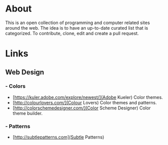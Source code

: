 # About

This is an open collection of programming and computer related sites around the web.  The idea is to have an up-to-date curated list that is categorized.
To contribute, clone, edit and create a pull request.


# Links

## Web Design

### - Colors
  - [https://kuler.adobe.com/explore/newest/](Adobe Kueler) Color themes.
  - [http://colourlovers.com/](Colour Lovers) Color themes and patterns.
  - [http://colorschemedesigner.com/](Color Scheme Designer) Color theme builder.

### - Patterns
  - [http://subtlepatterns.com](Subtle Patterns)
